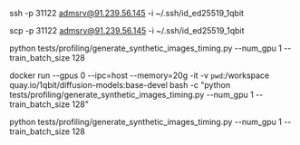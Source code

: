 ssh -p 31122 admsrv@91.239.56.145 -i ~/.ssh/id_ed25519_1qbit

scp -p 31122 admsrv@91.239.56.145 -i ~/.ssh/id_ed25519_1qbit 


python tests/profiling/generate_synthetic_images_timing.py --num_gpu 1 --train_batch_size 128


docker run --gpus 0 --ipc=host --memory=20g -it -v `pwd`:/workspace quay.io/1qbit/diffusion-models:base-devel bash -c "python tests/profiling/generate_synthetic_images_timing.py --num_gpu 1 --train_batch_size 128"


python tests/profiling/generate_synthetic_images_timing.py --num_gpu 1 --train_batch_size 128